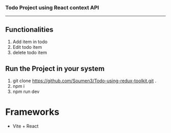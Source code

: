 ### Todo Project using React context API
---

## Functionalities
1. Add item in todo
2. Edit todo item
3. delete todo item


## Run the Project in your system
1. git clone https://github.com/Soumen3/Todo-using-redux-toolkit.git .
2. npm i
3. npm run dev


# Frameworks 
* Vite + React
